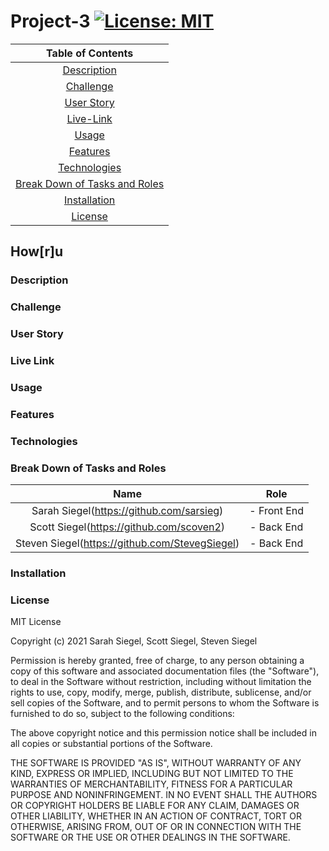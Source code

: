 # Project-3 [![License: MIT](https://img.shields.io/badge/License-MIT-yellow.svg)](https://opensource.org/licenses/MIT)

| Table of Contents |
|:---:|
|[Description](#description)|
|[Challenge](#challenge)|
|[User Story](#user-story)|
|[Live-Link](#live-link)|
|[Usage](#usage)|
|[Features](#features)|
|[Technologies](#technologies)|
|[Break Down of Tasks and Roles](#break-down-of-tasks-and-roles)|
|[Installation](#installation)|
|[License](#license)|

## How[r]u


### Description

### Challenge

### User Story

### Live Link

### Usage

### Features

### Technologies

### Break Down of Tasks and Roles

| Name         | Role         |
| :-----------:| :-----------:|
| Sarah Siegel(https://github.com/sarsieg) | - Front End  |
| Scott Siegel(https://github.com/scoven2) | - Back End   |
| Steven Siegel(https://github.com/StevegSiegel)| - Back End   |

### Installation

### License

MIT License

Copyright (c) 2021 Sarah Siegel, Scott Siegel, Steven Siegel

Permission is hereby granted, free of charge, to any person obtaining a copy of this software and associated documentation files (the "Software"), to deal in the Software without restriction, including without limitation the rights to use, copy, modify, merge, publish, distribute, sublicense, and/or sell copies of the Software, and to permit persons to whom the Software is furnished to do so, subject to the following conditions:

The above copyright notice and this permission notice shall be included in all copies or substantial portions of the Software.

THE SOFTWARE IS PROVIDED "AS IS", WITHOUT WARRANTY OF ANY KIND, EXPRESS OR IMPLIED, INCLUDING BUT NOT LIMITED TO THE WARRANTIES OF MERCHANTABILITY, FITNESS FOR A PARTICULAR PURPOSE AND NONINFRINGEMENT. IN NO EVENT SHALL THE AUTHORS OR COPYRIGHT HOLDERS BE LIABLE FOR ANY CLAIM, DAMAGES OR OTHER LIABILITY, WHETHER IN AN ACTION OF CONTRACT, TORT OR OTHERWISE, ARISING FROM, OUT OF OR IN CONNECTION WITH THE SOFTWARE OR THE USE OR OTHER DEALINGS IN THE SOFTWARE.